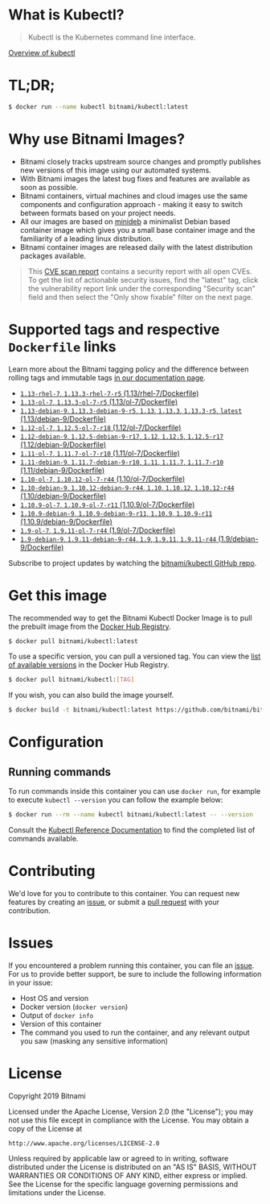 
# What is Kubectl?

> Kubectl is the Kubernetes command line interface.

[Overview of kubectl](https://kubernetes.io/docs/reference/kubectl/overview/)

# TL;DR;

```bash
$ docker run --name kubectl bitnami/kubectl:latest
```

# Why use Bitnami Images?

* Bitnami closely tracks upstream source changes and promptly publishes new versions of this image using our automated systems.
* With Bitnami images the latest bug fixes and features are available as soon as possible.
* Bitnami containers, virtual machines and cloud images use the same components and configuration approach - making it easy to switch between formats based on your project needs.
* All our images are based on [minideb](https://github.com/bitnami/minideb) a minimalist Debian based container image which gives you a small base container image and the familiarity of a leading linux distribution.
* Bitnami container images are released daily with the latest distribution packages available.


> This [CVE scan report](https://quay.io/repository/bitnami/kubectl?tab=tags) contains a security report with all open CVEs. To get the list of actionable security issues, find the "latest" tag, click the vulnerability report link under the corresponding "Security scan" field and then select the "Only show fixable" filter on the next page.

# Supported tags and respective `Dockerfile` links

Learn more about the Bitnami tagging policy and the difference between rolling tags and immutable tags [in our documentation page](https://docs.bitnami.com/containers/how-to/understand-rolling-tags-containers/).


* [`1.13-rhel-7`, `1.13.3-rhel-7-r5` (1.13/rhel-7/Dockerfile)](https://github.com/bitnami/bitnami-docker-kubectl/blob/1.13.3-rhel-7-r5/1.13/rhel-7/Dockerfile)
* [`1.13-ol-7`, `1.13.3-ol-7-r5` (1.13/ol-7/Dockerfile)](https://github.com/bitnami/bitnami-docker-kubectl/blob/1.13.3-ol-7-r5/1.13/ol-7/Dockerfile)
* [`1.13-debian-9`, `1.13.3-debian-9-r5`, `1.13`, `1.13.3`, `1.13.3-r5`, `latest` (1.13/debian-9/Dockerfile)](https://github.com/bitnami/bitnami-docker-kubectl/blob/1.13.3-debian-9-r5/1.13/debian-9/Dockerfile)
* [`1.12-ol-7`, `1.12.5-ol-7-r18` (1.12/ol-7/Dockerfile)](https://github.com/bitnami/bitnami-docker-kubectl/blob/1.12.5-ol-7-r18/1.12/ol-7/Dockerfile)
* [`1.12-debian-9`, `1.12.5-debian-9-r17`, `1.12`, `1.12.5`, `1.12.5-r17` (1.12/debian-9/Dockerfile)](https://github.com/bitnami/bitnami-docker-kubectl/blob/1.12.5-debian-9-r17/1.12/debian-9/Dockerfile)
* [`1.11-ol-7`, `1.11.7-ol-7-r10` (1.11/ol-7/Dockerfile)](https://github.com/bitnami/bitnami-docker-kubectl/blob/1.11.7-ol-7-r10/1.11/ol-7/Dockerfile)
* [`1.11-debian-9`, `1.11.7-debian-9-r10`, `1.11`, `1.11.7`, `1.11.7-r10` (1.11/debian-9/Dockerfile)](https://github.com/bitnami/bitnami-docker-kubectl/blob/1.11.7-debian-9-r10/1.11/debian-9/Dockerfile)
* [`1.10-ol-7`, `1.10.12-ol-7-r44` (1.10/ol-7/Dockerfile)](https://github.com/bitnami/bitnami-docker-kubectl/blob/1.10.12-ol-7-r44/1.10/ol-7/Dockerfile)
* [`1.10-debian-9`, `1.10.12-debian-9-r44`, `1.10`, `1.10.12`, `1.10.12-r44` (1.10/debian-9/Dockerfile)](https://github.com/bitnami/bitnami-docker-kubectl/blob/1.10.12-debian-9-r44/1.10/debian-9/Dockerfile)
* [`1.10.9-ol-7`, `1.10.9-ol-7-r11` (1.10.9/ol-7/Dockerfile)](https://github.com/bitnami/bitnami-docker-kubectl/blob/1.10.9-ol-7-r11/1.10.9/ol-7/Dockerfile)
* [`1.10.9-debian-9`, `1.10.9-debian-9-r11`, `1.10.9`, `1.10.9-r11` (1.10.9/debian-9/Dockerfile)](https://github.com/bitnami/bitnami-docker-kubectl/blob/1.10.9-debian-9-r11/1.10.9/debian-9/Dockerfile)
* [`1.9-ol-7`, `1.9.11-ol-7-r44` (1.9/ol-7/Dockerfile)](https://github.com/bitnami/bitnami-docker-kubectl/blob/1.9.11-ol-7-r44/1.9/ol-7/Dockerfile)
* [`1.9-debian-9`, `1.9.11-debian-9-r44`, `1.9`, `1.9.11`, `1.9.11-r44` (1.9/debian-9/Dockerfile)](https://github.com/bitnami/bitnami-docker-kubectl/blob/1.9.11-debian-9-r44/1.9/debian-9/Dockerfile)

Subscribe to project updates by watching the [bitnami/kubectl GitHub repo](https://github.com/bitnami/bitnami-docker-kubectl).

# Get this image

The recommended way to get the Bitnami Kubectl Docker Image is to pull the prebuilt image from the [Docker Hub Registry](https://hub.docker.com/r/bitnami/kubectl).

```bash
$ docker pull bitnami/kubectl:latest
```

To use a specific version, you can pull a versioned tag. You can view the [list of available versions](https://hub.docker.com/r/bitnami/kubectl/tags/) in the Docker Hub Registry.

```bash
$ docker pull bitnami/kubectl:[TAG]
```

If you wish, you can also build the image yourself.

```bash
$ docker build -t bitnami/kubectl:latest https://github.com/bitnami/bitnami-docker-kubectl.git
```

# Configuration

## Running commands

To run commands inside this container you can use `docker run`, for example to execute `kubectl --version` you can follow the example below:

```bash
$ docker run --rm --name kubectl bitnami/kubectl:latest -- --version
```

Consult the [Kubectl Reference Documentation](https://kubernetes.io/docs/reference/generated/kubectl/kubectl-commands) to find the completed list of commands available.

# Contributing

We'd love for you to contribute to this container. You can request new features by creating an [issue](https://github.com/bitnami/bitnami-docker-kubectl/issues), or submit a [pull request](https://github.com/bitnami/bitnami-docker-kubectl/pulls) with your contribution.

# Issues

If you encountered a problem running this container, you can file an [issue](https://github.com/bitnami/bitnami-docker-kubectl/issues). For us to provide better support, be sure to include the following information in your issue:

- Host OS and version
- Docker version (`docker version`)
- Output of `docker info`
- Version of this container
- The command you used to run the container, and any relevant output you saw (masking any sensitive information)

# License

Copyright 2019 Bitnami

Licensed under the Apache License, Version 2.0 (the "License");
you may not use this file except in compliance with the License.
You may obtain a copy of the License at

    http://www.apache.org/licenses/LICENSE-2.0

Unless required by applicable law or agreed to in writing, software
distributed under the License is distributed on an "AS IS" BASIS,
WITHOUT WARRANTIES OR CONDITIONS OF ANY KIND, either express or implied.
See the License for the specific language governing permissions and
limitations under the License.
